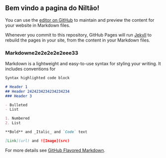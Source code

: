 ## Bem vindo a pagina do Niltão!

You can use the [editor on GitHub](https://github.com/joseniltonbandtec/Projetos/edit/master/README.md) to maintain and preview the content for your website in Markdown files.

Whenever you commit to this repository, GitHub Pages will run [Jekyll](https://jekyllrb.com/) to rebuild the pages in your site, from the content in your Markdown files.

### Markdowne2e2e2e2e2eee33

Markdown is a lightweight and easy-to-use syntax for styling your writing. It includes conventions for

```markdown
Syntax highlighted code block

# Header 1
## Header 2424234234234234234
### Header 3

- Bulleted
- List

1. Numbered
2. List

**Bold** and _Italic_ and `Code` text

[Link](url) and ![Image](src)
```

For more details see [GitHub Flavored Markdown](https://guides.github.com/features/mastering-markdown/).

